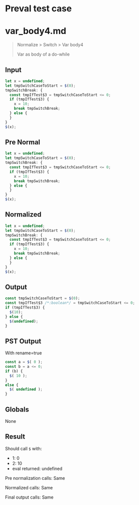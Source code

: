 # Preval test case

# var_body4.md

> Normalize > Switch > Var body4
>
> Var as body of a do-while

## Input

`````js filename=intro
let x = undefined;
let tmpSwitchCaseToStart = $(0);
tmpSwitchBreak: {
  const tmpIfTest$3 = tmpSwitchCaseToStart <= 0;
  if (tmpIfTest$3) {
    x = 10;
    break tmpSwitchBreak;
  } else {
  }
}
$(x);
`````

## Pre Normal


`````js filename=intro
let x = undefined;
let tmpSwitchCaseToStart = $(0);
tmpSwitchBreak: {
  const tmpIfTest$3 = tmpSwitchCaseToStart <= 0;
  if (tmpIfTest$3) {
    x = 10;
    break tmpSwitchBreak;
  } else {
  }
}
$(x);
`````

## Normalized


`````js filename=intro
let x = undefined;
let tmpSwitchCaseToStart = $(0);
tmpSwitchBreak: {
  const tmpIfTest$3 = tmpSwitchCaseToStart <= 0;
  if (tmpIfTest$3) {
    x = 10;
    break tmpSwitchBreak;
  } else {
  }
}
$(x);
`````

## Output


`````js filename=intro
const tmpSwitchCaseToStart = $(0);
const tmpIfTest$3 /*:boolean*/ = tmpSwitchCaseToStart <= 0;
if (tmpIfTest$3) {
  $(10);
} else {
  $(undefined);
}
`````

## PST Output

With rename=true

`````js filename=intro
const a = $( 0 );
const b = a <= 0;
if (b) {
  $( 10 );
}
else {
  $( undefined );
}
`````

## Globals

None

## Result

Should call `$` with:
 - 1: 0
 - 2: 10
 - eval returned: undefined

Pre normalization calls: Same

Normalized calls: Same

Final output calls: Same
